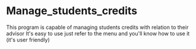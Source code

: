 # Manage_students_credits
This program is capable of managing students credits with relation to their advisor
It's easy to use just refer to the menu and you'll know how to use it (it's user friendly)

